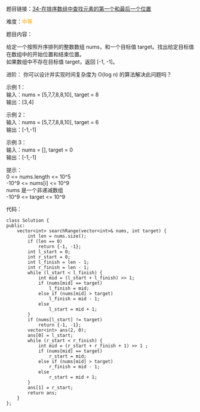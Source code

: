 题目链接：[34-在排序数组中查找元素的第一个和最后一个位置](https://leetcode-cn.com/problems/find-first-and-last-position-of-element-in-sorted-array/)

难度：<font color="Orange">中等</font>

题目内容：

给定一个按照升序排列的整数数组 nums，和一个目标值 target。找出给定目标值在数组中的开始位置和结束位置。<br>
如果数组中不存在目标值 target，返回 [-1, -1]。

进阶：
你可以设计并实现时间复杂度为 O(log n) 的算法解决此问题吗？ 

示例 1：<br>
输入：nums = [5,7,7,8,8,10], target = 8<br>
输出：[3,4]

示例 2：<br>
输入：nums = [5,7,7,8,8,10], target = 6<br>
输出：[-1,-1]

示例 3：<br>
输入：nums = [], target = 0<br>
输出：[-1,-1]

提示：<br>
0 <= nums.length <= 10^5<br>
-10^9 <= nums[i] <= 10^9<br>
nums 是一个非递减数组<br>
-10^9 <= target <= 10^9


代码：
```
class Solution {
public:
    vector<int> searchRange(vector<int>& nums, int target) {
        int len = nums.size();
        if (len == 0)
            return {-1, -1};
        int l_start = 0;
        int r_start = 0;
        int l_finish = len - 1;
        int r_finish = len - 1;
        while (l_start < l_finish) {
            int mid = (l_start + l_finish) >> 1;
            if (nums[mid] == target)
                l_finish = mid;
            else if (nums[mid] > target)
                l_finish = mid - 1;
            else
                l_start = mid + 1;
        }
        if (nums[l_start] != target)
            return {-1, -1};
        vector<int> ans(2, 0);
        ans[0] = l_start;
        while (r_start < r_finish) {
            int mid = (r_start + r_finish + 1) >> 1 ;
            if (nums[mid] == target)
                r_start = mid;
            else if (nums[mid] > target)
                r_finish = mid - 1;
            else
                r_start = mid + 1;
        }
        ans[1] = r_start;
        return ans;
    }
};
```